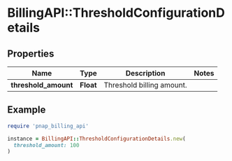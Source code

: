 # BillingAPI::ThresholdConfigurationDetails

## Properties

| Name | Type | Description | Notes |
| ---- | ---- | ----------- | ----- |
| **threshold_amount** | **Float** | Threshold billing amount. |  |

## Example

```ruby
require 'pnap_billing_api'

instance = BillingAPI::ThresholdConfigurationDetails.new(
  threshold_amount: 100
)
```

